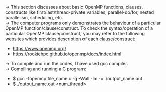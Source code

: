 -> This section discusses about basic OpenMP functions, clauses, constructs like first/last/thread-private variables, parallel-do/for, nested parallelism, scheduling, etc.  
-> The computer programs only demonstrates the behaviour of a particular OpenMP function/clause/construct. To check the syntax/operation of a particular OpenMP clause/construct, you may refer to the following websites which provides description of each clause/construct:
- https://www.openmp.org/
- https://rookiehpc.github.io/openmp/docs/index.html  

-> To compile and run the codes, I have used gcc compiler.  
-> Compiling and running a C program:
- $ gcc -fopenmp file_name.c -g -Wall -lm -o ./output_name.out
- $ ./output_name.out <num_thread>
